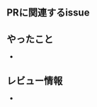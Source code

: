 ## PRに関連するissue
<!-- PRとともに、issueを閉じたい場合は"close #{issue番号}"で閉じることが可能 -->

## やったこと
<!-- このPR内でやったことを記載 -->
- 

## レビュー情報
<!-- このPR内で特にレビューしてほしいところ、レビューをする上で参考になる情報を記載 -->
- 